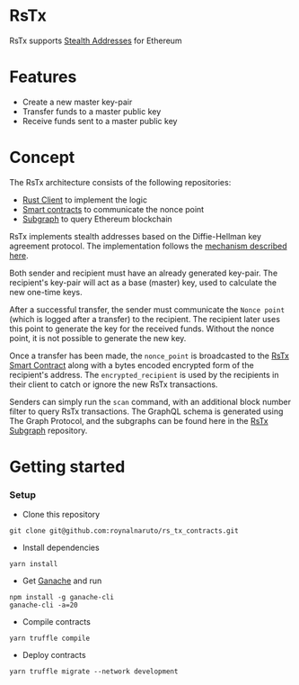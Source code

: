 # RsTx
RsTx supports [Stealth Addresses](https://www.investopedia.com/terms/s/stealth-address-cryptocurrency.asp) for Ethereum

# Features
* Create a new master key-pair
* Transfer funds to a master public key
* Receive funds sent to a master public key

# Concept
The RsTx architecture consists of the following repositories:
* [Rust Client](https://github.com/roynalnaruto/rs_tx_client) to implement the logic
* [Smart contracts](https://github.com/roynalnaruto/rs_tx_contracts) to communicate the nonce point
* [Subgraph](https://github.com/roynalnaruto/rs_tx_subgraph) to query Ethereum blockchain

RsTx implements stealth addresses based on the Diffie-Hellman key agreement protocol. The implementation follows the [mechanism described here](https://en.bitcoin.it/wiki/ECDH_address).

Both sender and recipient must have an already generated key-pair. The recipient's key-pair will act as a base (master) key, used to calculate the new one-time keys.

After a successful transfer, the sender must communicate the `Nonce point` (which is logged after a transfer) to the recipient. The recipient later uses this point to generate the key for the received funds. Without the nonce point, it is not possible to generate the new key.

Once a transfer has been made, the `nonce_point` is broadcasted to the [RsTx Smart Contract](https://github.com/roynalnaruto/rs_tx_contracts) along with a bytes encoded encrypted form of the recipient's address. The `encrypted_recipient` is used by the recipients in their client to catch or ignore the new RsTx transactions.

Senders can simply run the `scan` command, with an additional block number filter to query RsTx transactions. The GraphQL schema is generated using The Graph Protocol, and the subgraphs can be found here in the [RsTx Subgraph](https://github.com/roynalnaruto/rs_tx_subgraph) repository.

# Getting started
### Setup
* Clone this repository
```
git clone git@github.com:roynalnaruto/rs_tx_contracts.git
```
* Install dependencies
```
yarn install
```
* Get [Ganache](https://github.com/trufflesuite/ganache-cli) and run
```
npm install -g ganache-cli
ganache-cli -a=20
```
* Compile contracts
```
yarn truffle compile
```
* Deploy contracts
```
yarn truffle migrate --network development
```
